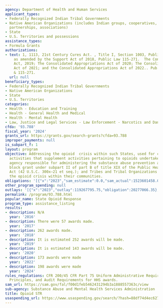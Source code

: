 ```yaml
---
agency: Department of Health and Human Services
applicant_types:
- Federally Recognized Indian Tribal Governments
- Native American Organizations (includes Indian groups, cooperatives, corporations,
  partnerships, associations)
- State
- U.S. Territories and possessions
assistance_types:
- Formula Grants
authorizations:
- text: 1, 1113, 21st Century Cures Act. , Title I, Section 1003, Public Law 114-255,
    as amended by the Support Act of 2018, Public Law 115-271.  The Continuing Appropriations
    Act, 2019; The Consolidated Appropriations Act of 2020; The Consolidated Appropriations
    Act of 2021; and the Consolidated Appropriations Act of 2022.. Pub. L. 114-255
    & 115-271.
  url: null
beneficiary_types:
- Federally Recognized Indian Tribal Governments
- Native American Organizations
- State
- U.S. Territories
categories:
- Health - Education and Training
- Health - General Health and Medical
- Health - Mental Health
- Law, Justice and Legal Services - Law Enforcement - Narcotics and Dangerous Drugs
cfda: '93.788'
fiscal_year: '2024'
grants_url: https://grants.gov/search-grants?cfda=93.788
improper_payments: null
is_subpart_f: 1
layout: program
objective: Addressing the opioid  crisis within such States, used for carrying out
  activities that supplement activities pertaining to opioids undertaken by the State
  agency responsible for administering the substance abuse prevention and treatment
  block grant under subpart II of part B of title XIX of the Public Health Service
  Act (42 U.S.C. 300x–21 et seq.); and Tribes and Tribal Organizations to address
  the opioid crisis within their communities.
obligations: '[{"x":"2023","sam_estimate":0.0,"sam_actual":1523601458.0,"usa_spending_actual":250348025.84},{"x":"2024","sam_estimate":0.0,"sam_actual":4658960109.0,"usa_spending_actual":1416551968.69},{"x":"2025","sam_estimate":0.0,"sam_actual":4658960109.0,"usa_spending_actual":-1009346.93}]'
other_program_spending: null
outlays: '[{"x":"2023","outlay":119267795.75,"obligation":20277066.35},{"x":"2024","outlay":2059878280.44,"obligation":1560648905.96},{"x":"2025","outlay":0.0,"obligation":0.0}]'
permalink: /program/93.788.html
popular_name: State Opioid Response
program_type: assistance_listing
results:
- description: N/A
  year: '2016'
- description: There were 57 awards made.
  year: '2017'
- description: 262 awards made.
  year: '2018'
- description: It is estimated 252 awards will be made.
  year: '2019'
- description: It is estimated 143 awards will be made.
  year: '2020'
- description: 173 awards were made
  year: '2022'
- description: 198 awards were made
  year: '2024'
rules_regulations: CFR 200/45 CFR Part 75 Uniform Administrative Requirements, Cost
  Principles, and Audit Requirements for HHS awards.
sam_url: https://sam.gov/fal/f00d1feb5462431294b3a1888557363c/view
sub-agency: Substance Abuse and Mental Health Services Administration
title: Opioid STR
usaspending_url: https://www.usaspending.gov/search/?hash=88df74d4ec627b37e4c8cf8bde6e75f3
---
```

